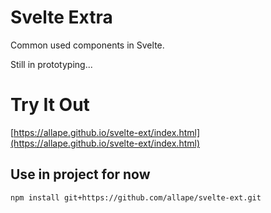 # Svelte Extra

Common used components in Svelte.

Still in prototyping...

# Try It Out

[https://allape.github.io/svelte-ext/index.html](https://allape.github.io/svelte-ext/index.html)

## Use in project for now

```shell
npm install git+https://github.com/allape/svelte-ext.git
```
